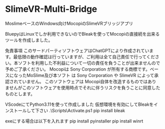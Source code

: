 # SlimeVR-Multi-Bridge
MoslimeベースのWindows向けMocopiのSlimeVRブリッジアプリ

BluepyはLinuxでしか利用できないのでBleakを使ってMocopiの直接続を出来るツールを作成しました。

免責事項
このサードパーティソフトウェアはChatGPTにより作成されています。最低限の動作確認は行っていますが、ご利用は全て自己責任で行ってください。本ソフトを利用した不利益について一切の責任を負うことが出来ませんので予めご了承ください。
Mocopiは Sony Corporation が所有する商標です。ベースになったMoSlime及び本ソフト は Sony Corporation や SlimeVR によって承認されていません。
このソフトウェアは Mocopi自体を改造するものではありませんがこのソフトウェアを使用時点でそれに伴うリスクを負うことに同意したものとします。


VScodeにてPython3.11を使って作成しました
仮想環境を有効にしてBleakをインストールして下さい
 .\Scripts\Activate.ps1
pip install bleak

exeにする場合は以下を入れます
pip install pyinstaller
pip install winrt
